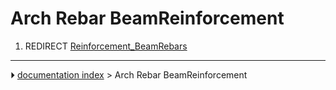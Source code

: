 # Arch Rebar BeamReinforcement
1.  REDIRECT [Reinforcement_BeamRebars](Reinforcement_BeamRebars.md)



---
⏵ [documentation index](../README.md) > Arch Rebar BeamReinforcement
